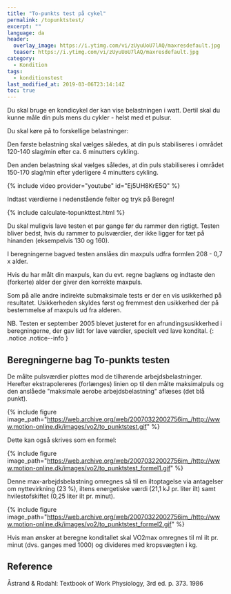 ```yaml
---
title: "To-punkts test på cykel"
permalink: /topunktstest/
excerpt: ""
language: da
header:
  overlay_image: https://i.ytimg.com/vi/zUyuUoU7lAQ/maxresdefault.jpg
  teaser: https://i.ytimg.com/vi/zUyuUoU7lAQ/maxresdefault.jpg
category:
  - Kondition
tags:
  - konditionstest
last_modified_at: 2019-03-06T23:14:14Z
toc: true
---
```


Du skal bruge en kondicykel der kan vise belastningen i watt. Dertil skal du kunne måle din puls mens du cykler - helst med et pulsur.

Du skal køre på to forskellige belastninger:

Den første belastning skal vælges således, at din puls stabiliseres i området 120-140 slag/min efter ca. 6 minutters cykling.

Den anden belastning skal vælges således, at din puls stabiliseres i området 150-170 slag/min efter yderligere 4 minutters cykling.

{% include video provider="youtube" id="Ej5UH8KrE5Q" %}

Indtast værdierne i nedenstående felter og tryk på Beregn!

{% include calculate-topunkttest.html %}

Du skal muligvis lave testen et par gange før du rammer den rigtigt. Testen bliver bedst, hvis du rammer to pulsværdier, der ikke ligger for tæt på hinanden (eksempelvis 130 og 160).

I beregningerne bagved testen anslåes din maxpuls udfra formlen 208 - 0,7 x alder.

Hvis du har målt din maxpuls, kan du evt. regne baglæns og indtaste den (forkerte) alder der giver den korrekte maxpuls.

Som på alle andre indirekte submaksimale tests er der en vis usikkerhed på resultatet. Usikkerheden skyldes først og fremmest den usikkerhed der på bestemmelse af maxpuls ud fra alderen.

NB. Testen er september 2005 blevet justeret for en afrundingsusikkerhed i beregningerne, der gav lidt for lave værdier, specielt ved lave kondital.
{: .notice .notice--info }

## Beregningerne bag To-punkts testen

De målte pulsværdier plottes mod de tilhørende arbejdsbelastninger. Herefter ekstrapolereres (forlænges) linien op til den målte maksimalpuls og den anslåede "maksimale aerobe arbejdsbelastning" aflæses (det blå punkt).

{% include figure image_path="https://web.archive.org/web/20070322002756im_/http://www.motion-online.dk/images/vo2/to_punktstest.gif" %}

Dette kan også skrives som en formel:

{% include figure image_path="https://web.archive.org/web/20070322002756im_/http://www.motion-online.dk/images/vo2/to_punktstest_formel1.gif" %}

Denne max-arbejdsbelastning omregnes så til en iltoptagelse via antagelser om nyttevirkning (23 %), iltens energetiske værdi (21,1 kJ pr. liter ilt) samt hvilestofskiftet (0,25 liter ilt pr. minut).

{% include figure image_path="https://web.archive.org/web/20070322002756im_/http://www.motion-online.dk/images/vo2/to_punktstest_formel2.gif" %}

Hvis man ønsker at beregne konditallet skal VO2max omregnes til ml ilt pr. minut (dvs. ganges med 1000) og divideres med kropsvægten i kg.

## Reference

Åstrand & Rodahl: Textbook of Work Physiology, 3rd ed. p. 373. 1986
